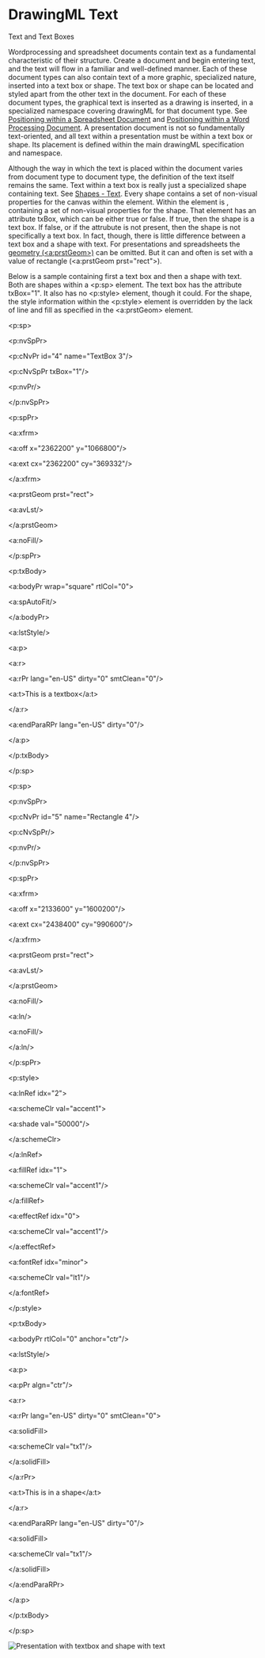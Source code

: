 # DrawingML Text

Text and Text Boxes

Wordprocessing and spreadsheet documents contain text as a fundamental characteristic of their structure. Create a document and begin entering text, and the text will flow in a familiar and well-defined manner. Each of these document types can also contain text of a more graphic, specialized nature, inserted into a text box or shape. The text box or shape can be located and styled apart from the other text in the document. For each of these document types, the graphical text is inserted as a drawing is inserted, in a specialized namespace covering drawingML for that document type. See [Positioning within a Spreadsheet Document](drwPicInSpread.md) and [Positioning within a Word Processing Document](drwPicInWord.md). A presentation document is not so fundamentally text-oriented, and all text within a presentation must be within a text box or shape. Its placement is defined within the main drawingML specification and namespace.

Although the way in which the text is placed within the document varies from document type to document type, the definition of the text itself remains the same. Text within a text box is really just a specialized shape containing text. See [Shapes - Text](drwSp-text.md). Every shape contains a set of non-visual properties for the canvas within the <nvSpPr> element. Within the <nvSpPr> element is <cNvSpPr>, containing a set of non-visual properties for the shape. That element has an attribute txBox, which can be either true or false. If true, then the shape is a text box. If false, or if the attrubute is not present, then the shape is not specifically a text box. In fact, though, there is little difference between a text box and a shape with text. For presentations and spreadsheets the [geometry (<a:prstGeom>)](drwSp-prstGeom.md) can be omitted. But it can and often is set with a value of rectangle (<a:prstGeom prst="rect">).

Below is a sample containing first a text box and then a shape with text. Both are shapes within a <p:sp> element. The text box has the attribute txBox="1". It also has no <p:style> element, though it could. For the shape, the style information within the <p:style> element is overridden by the lack of line and fill as specified in the <a:prstGeom> element.

<p:sp>

<p:nvSpPr>

<p:cNvPr id="4" name="TextBox 3"/>

<p:cNvSpPr txBox="1"/>

<p:nvPr/>

</p:nvSpPr>

<p:spPr>

<a:xfrm>

<a:off x="2362200" y="1066800"/>

<a:ext cx="2362200" cy="369332"/>

</a:xfrm>

<a:prstGeom prst="rect">

<a:avLst/>

</a:prstGeom>

<a:noFill/>

</p:spPr>

<p:txBody>

<a:bodyPr wrap="square" rtlCol="0">

<a:spAutoFit/>

</a:bodyPr>

<a:lstStyle/>

<a:p>

<a:r>

<a:rPr lang="en-US" dirty="0" smtClean="0"/>

<a:t>This is a textbox</a:t>

</a:r>

<a:endParaRPr lang="en-US" dirty="0"/>

</a:p>

</p:txBody>

</p:sp>

<p:sp>

<p:nvSpPr>

<p:cNvPr id="5" name="Rectangle 4"/>

<p:cNvSpPr/>

<p:nvPr/>

</p:nvSpPr>

<p:spPr>

<a:xfrm>

<a:off x="2133600" y="1600200"/>

<a:ext cx="2438400" cy="990600"/>

</a:xfrm>

<a:prstGeom prst="rect">

<a:avLst/>

</a:prstGeom>

<a:noFill/>

<a:ln/>

<a:noFill/>

</a:ln/>

</p:spPr>

<p:style>

<a:lnRef idx="2">

<a:schemeClr val="accent1">

<a:shade val="50000"/>

</a:schemeClr>

</a:lnRef>

<a:fillRef idx="1">

<a:schemeClr val="accent1"/>

</a:fillRef>

<a:effectRef idx="0">

<a:schemeClr val="accent1"/>

</a:effectRef>

<a:fontRef idx="minor">

<a:schemeClr val="lt1"/>

</a:fontRef>

</p:style>

<p:txBody>

<a:bodyPr rtlCol="0" anchor="ctr"/>

<a:lstStyle/>

<a:p>

<a:pPr algn="ctr"/>

<a:r>

<a:rPr lang="en-US" dirty="0" smtClean="0">

<a:solidFill>

<a:schemeClr val="tx1"/>

</a:solidFill>

</a:rPr>

<a:t>This is in a shape</a:t>

</a:r>

<a:endParaRPr lang="en-US" dirty="0"/>

<a:solidFill>

<a:schemeClr val="tx1"/>

</a:solidFill>

</a:endParaRPr>

</a:p>

</p:txBody>

</p:sp>

![Presentation with textbox and shape with text](drwImages\drwSp-textbox1.gif)

